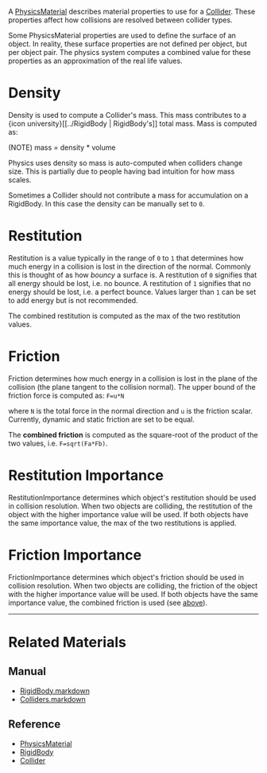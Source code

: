 A [PhysicsMaterial](https://github.com/zeroengineteam/ZeroDocs/code_reference/class_reference/PhysicsMaterial.markdown) describes material properties to use for a [Collider](https://github.com/zeroengineteam/ZeroDocs/zero_editor_documentation/zeromanual/physics/Colliders.markdown). These properties affect how collisions are resolved between collider types.

Some PhysicsMaterial properties are used to define the surface of an object. In reality, these surface properties are not defined per object, but per object pair. The physics system computes a combined value for these properties as an approximation of the real life values.

 #  Density
Density  is used to compute a Collider's mass. This mass contributes to a {icon university}[[../RigidBody | RigidBody's]] total mass. Mass is computed as:

(NOTE) mass = density * volume

Physics uses density so mass is auto-computed when colliders change size. This is partially due to people having bad intuition for how mass scales.

Sometimes a Collider should not contribute a mass for accumulation on a RigidBody. In this case the density can be manually set to `0`.

 #  Restitution
Restitution  is a value typically in the range of `0` to `1` that determines how much energy in a collision is lost in the direction of the normal. Commonly this is thought of as how *bouncy* a surface is. A restitution of `0` signifies that all energy should be lost, i.e. no bounce. A restitution of `1` signifies that no energy should be lost, i.e. a perfect bounce. Values larger than `1` can be set to add energy but is not recommended.

The combined restitution is computed as the max of the two restitution values.

 #  Friction
Friction  determines how much energy in a collision is lost in the plane of the collision (the plane tangent to the collision normal). The upper bound of the friction force is computed as: `F=u*N`

where `N` is the total force in the normal direction and `u` is the friction scalar. Currently, dynamic and static friction are set to be equal.

The **combined friction** is computed as the square-root of the product of the two values, i.e. `F=sqrt(Fa*Fb)`.


 #  Restitution Importance
RestitutionImportance  determines which object's restitution should be used in collision resolution. When two objects are colliding, the restitution of the object with the higher importance value will be used. If both objects have the same importance value, the max of the two restitutions is applied.

 #  Friction Importance
FrictionImportance  determines which object's friction should be used in collision resolution. When two objects are colliding, the friction of the object with the higher importance value will be used. If both objects have the same importance value, the combined friction is used (see [above](https://github.com/zeroengineteam/ZeroDocs/zero_editor_documentation/zeromanual/physics/physicsmaterial/.markdown#friction)).

---

 #  Related Materials
 ##  Manual
- [RigidBody.markdown](https://github.com/zeroengineteam/ZeroDocs/zero_editor_documentation/zeromanual/physics/RigidBody.markdown)
- [Colliders.markdown](https://github.com/zeroengineteam/ZeroDocs/zero_editor_documentation/zeromanual/physics/Colliders.markdown)
 ##  Reference
- [PhysicsMaterial](https://github.com/zeroengineteam/ZeroDocs/code_reference/class_reference/PhysicsMaterial.markdown)
- [RigidBody](https://github.com/zeroengineteam/ZeroDocs/code_reference/class_reference/RigidBody.markdown)
- [Collider](https://github.com/zeroengineteam/ZeroDocs/code_reference/class_reference/Collider.markdown)
 

 